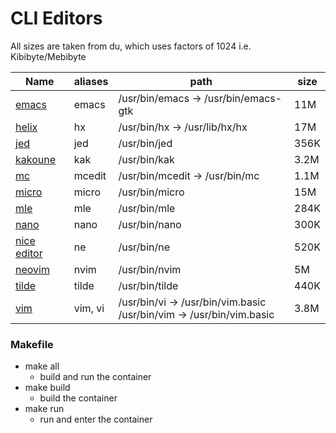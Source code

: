 # CLI Editors
All sizes are taken from du, which uses factors of 1024 i.e. Kibibyte/Mebibyte

Name | aliases | path | size
---|---|---|---|
[emacs](https://www.gnu.org/software/emacs/download.html#gnu-linux) | emacs | /usr/bin/emacs -> /usr/bin/emacs-gtk | 11M
[helix](https://github.com/helix-editor/helix?tab=readme-ov-file#installation) | hx | /usr/bin/hx -> /usr/lib/hx/hx | 17M
[jed](https://www.jedsoft.org/jed/download.html) | jed | /usr/bin/jed | 356K
[kakoune](https://github.com/mawww/kakoune?tab=readme-ov-file#installing) | kak | /usr/bin/kak | 3.2M
[mc](https://github.com/MidnightCommander/mc) | mcedit | /usr/bin/mcedit -> /usr/bin/mc | 1.1M
[micro](https://github.com/zyedidia/micro?tab=readme-ov-file#package-managers) | micro | /usr/bin/micro | 15M
[mle](https://github.com/adsr/mle?tab=readme-ov-file#installing-from-a-repo) | mle | /usr/bin/mle | 284K
[nano](https://www.nano-editor.org/download.php) | nano | /usr/bin/nano | 300K
[nice editor](https://github.com/vigna/ne/?tab=readme-ov-file#ports) | ne | /usr/bin/ne | 520K
[neovim](https://github.com/neovim/neovim?tab=readme-ov-file#install-from-package) | nvim | /usr/bin/nvim | 5M
[tilde](https://os.ghalkes.nl/tilde/download.html) | tilde | /usr/bin/tilde | 440K
[vim](https://github.com/vim/vim) | vim, vi | /usr/bin/vi -> /usr/bin/vim.basic<br>/usr/bin/vim -> /usr/bin/vim.basic | 3.8M


### Makefile
- make all
  - build and run the container
- make build
  - build the container
- make run
  - run and enter the container
